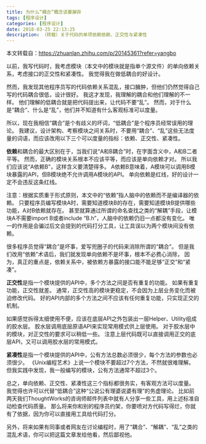 ```yaml
---
title: 为什么“耦合”概念该要摒弃
tags: [程序设计]
categories: [程序设计]
date: 2018-03-25 22:13:25
description: （转载）关于代码的单项依赖依赖、正交性与紧凑性
---
```

本文转载自：https://zhuanlan.zhihu.com/p/20145361?refer=yangbo

以前，我写代码时，我考虑模块（本文中的模块就是指单个源文件）的单向依赖关系，考虑接口的正交性和紧凑性。
我觉得我在做低耦合的好设计。

然而，我发现其他程序员写的代码依赖关系混乱，接口臃肿，但他们仍然觉得自己写的代码耦合很低，设计很好。
我这才发现，我理解的耦合和他们理解的不一样。
他们理解的低耦合就是把代码提出来，让代码不要“乱”。
然而，对于什么是“耦合”、什么是“乱”，他们并不知道有什么客观标准可以度量。

所以，现在我相信“耦合”是个有歧义的坏词，“低耦合”是个程序员经常误用的理论。
我建议，设计架构、考察模块之间关系时，不要用“耦合”、“乱”这些无法度量的词语，而应该改用以下三个可以度量的指标：依赖、正交性、紧凑性。

**依赖**和耦合的最大区别在于，当我们说“A和B耦合”时，在字面含义中，A和B二者平等。
然而，正确的模块关系根本不应该平等，而应该是单向依赖才对。
所以我们应该说“A依赖B”，这样含义要清楚得多。
A依赖B意味着，A模块可以调用B模块暴露的API，但B模块绝不允许调用A模块的API。
单向依赖是红线，好的设计一定不会违反这条红线。

注意：根据实质重于形式原则，本文中的“依赖”指人脑中的依赖而不是编译器的依赖。
只要程序员编写模块A时，需要知道模块B的存在，需要知道模块B提供哪些功能，A对B依赖就存在。
甚至就算通过所谓的命名查找之类的“解耦”手段，让模块A不需要import B或者include “B.h”，人脑中的依赖仍旧一点都没有变化。
唯一的作用是会骗过后文会提到的代码打分工具，让工具误以为两个模块间没有依赖。

很多程序员觉得“耦合”是坏事，爱写兜圈子的代码来消除所谓的“耦合”。
但是我们改用“依赖”术语后，我们就发现单向依赖不是坏事，根本不必费心消除，
因为，真正的重点是，依赖关系中，被依赖方暴露的接口能不能足够“正交”和“紧凑”。

**正交性**是指一个模块提供的API中，多个方法之间是否有重复的功能。
如果有重复功能，正交性就差。
通常，正交性高的模块更稳定，不会因为上层业务变化而被迫修改代码。
好的API内部的多个方法之间不应该有任何重复功能，只实现正交的机制。

如果感觉拆得太细使用不便，应该在底层API之外包装出一层Helper、Utility组成的胶水层。
胶水层调用底层原语API来实现常用模式供上层使用。
对于胶水层中的模块，对正交性的要求可以稍低一些。
注意上层代码既可以直接调用正交的底层API，又可以调用胶水层的常用模式。

**紧凑性**是指一个模块提供的API中，公有方法总数必须很少，每个方法的参数也必须很少。
《Unix编程艺术》上说一个模块不要超过7个方法，不然就很难理解。
但我实践中发现，我一般编写的模块，公有方法通常不超过3个。

总之，单向依赖、正交性、紧凑性这三个指标都很务实，有客观方法可以度量。
我觉得也许可以代替“低耦合”这种“公说公有理婆说婆有理”的务虚理论。
比如前两天我们ThoughtWorks的咨询师邮件列表中就有人分享一些工具，用上述标准自动检查代码质量。
那么将来你和别的程序员约架，你要喷对方代码写得烂，你就有了依据，因为你可以直接用工具给代码打分。

另外，将来如果有同事或者网友在讨论编程时，用了“耦合”、“解耦”、“乱”之类的混乱术语，你可以把这篇文章发给他看，然后鄙视他。